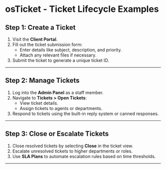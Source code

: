 # osTicket - Ticket Lifecycle Examples

## Step 1: Create a Ticket
1. Visit the **Client Portal**.
2. Fill out the ticket submission form:
   - Enter details like subject, description, and priority.
   - Attach any relevant files if necessary.
3. Submit the ticket to generate a unique ticket ID.

---

## Step 2: Manage Tickets
1. Log into the **Admin Panel** as a staff member.
2. Navigate to **Tickets > Open Tickets**:
   - View ticket details.
   - Assign tickets to agents or departments.
3. Respond to tickets using the built-in reply system or canned responses.

---

## Step 3: Close or Escalate Tickets
1. Close resolved tickets by selecting **Close** in the ticket view.
2. Escalate unresolved tickets to higher departments or roles.
3. Use **SLA Plans** to automate escalation rules based on time thresholds.

---
